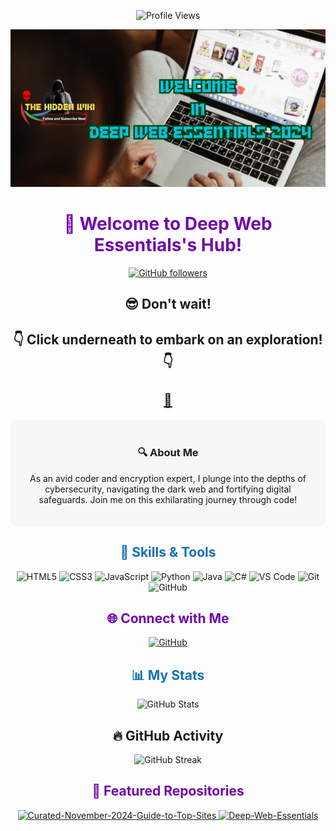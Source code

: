 <!-- Profile Views -->
<p align="center">
  <img src="https://img.shields.io/badge/Profile%20Views-3214-black" alt="Profile Views">
</p>

<!-- Header -->
<p align="center">
  <a href="https://github.com/Deep-Web-Essentials">
    <img src="https://github.com/Deep-Web-Essentials/Deep-Web-Essentials/blob/main/Image.png">
  </a>
</p>
<h1 align="center" style="color:#7109AA;">👋 Welcome to Deep Web Essentials's Hub!</h1>

<p align="center">
  <a href="https://github.com/Deep-Web-Essentials">
    <img src="https://img.shields.io/github/followers/Deep-Web-Essentials?label=Followers&style=social" alt="GitHub followers">
  </a>
</p>


<!-- Website -->
<h2 align="center">😎 Don't wait!</h2>
<h2 align="center">👇 Click underneath to embark on an exploration! 👇</h2>
<h2 align="center"><a href="https://deepweb-links.net/">🔮</a></h2>


<!-- Introduction -->
<div align="center" style="background-color:#F7F7F7; padding: 20px; border-radius: 10px;">
  <h3>🔍 About Me</h3>
  <p>As an avid coder and encryption expert, I plunge into the depths of cybersecurity, navigating the dark web and fortifying digital safeguards. Join me on this exhilarating journey through code!</p>
</div>

<!-- Skills Highlight -->
<h2 align="center" style="color:#1572B6;">🔧 Skills & Tools</h2>
<p align="center">
  <!-- Languages -->
  <img src="https://img.shields.io/badge/HTML5-E34F26?style=flat-square&logo=html5&logoColor=white" alt="HTML5">
  <img src="https://img.shields.io/badge/CSS3-1572B6?style=flat-square&logo=css3&logoColor=white" alt="CSS3">
  <img src="https://img.shields.io/badge/JavaScript-F7DF1E?style=flat-square&logo=javascript&logoColor=black" alt="JavaScript">
  <img src="https://img.shields.io/badge/Python-3776AB?style=flat-square&logo=python&logoColor=white" alt="Python">
  <img src="https://img.shields.io/badge/Java-007396?style=flat-square&logo=java&logoColor=white" alt="Java">
  <img src="https://img.shields.io/badge/C%23-239120?style=flat-square&logo=c-sharp&logoColor=white" alt="C#">
  <!-- Tools -->
  <img src="https://img.shields.io/badge/VSCode-007ACC?style=flat-square&logo=visual-studio-code&logoColor=white" alt="VS Code">
  <img src="https://img.shields.io/badge/Git-F05032?style=flat-square&logo=git&logoColor=white" alt="Git">
  <img src="https://img.shields.io/badge/GitHub-181717?style=flat-square&logo=github&logoColor=white" alt="GitHub">
</p>

<!-- Social Media Links -->
<h2 align="center" style="color:#7109AA;">🌐 Connect with Me</h2>
<p align="center">
  <a href="https://github.com/Deep-Web-Essentials">
    <img src="https://img.shields.io/badge/GitHub-181717?style=flat-square&logo=github&logoColor=white" alt="GitHub">
  </a>
</p>

<!-- Dynamic Statistics -->
<h2 align="center" style="color:#1572B6;">📊 My Stats</h2>
<p align="center">
  <img src="https://github-readme-stats.vercel.app/api?username=Deep-Web-Essentials&show_icons=true&theme=vision-friendly-dark" alt="GitHub Stats">
</p>

<!-- GitHub Activity -->
<h2 align="center">🔥 GitHub Activity</h2>
<p align="center">
  <img src="https://github-readme-streak-stats.herokuapp.com/?user=Deep-Web-Essentials&theme=dark" alt="GitHub Streak">
</p>

<!-- Featured Repos -->
<h2 align="center" style="color:#7109AA;">🌟 Featured Repositories</h2>
<p align="center">
  <a href="https://github.com/Deep-Web-Essentials/Curated-November-2024-Guide-to-Top-Sites">
    <img src="https://github-readme-stats.vercel.app/api/pin/?username=Deep-Web-Essentials&repo=Curated-November-2024-Guide-to-Top-Sites&theme=vision-friendly-dark" alt="Curated-November-2024-Guide-to-Top-Sites">
  </a>
  <a href="https://github.com/Deep-Web-Essentials/Deep-Web-Essentials">
    <img src="https://github-readme-stats.vercel.app/api/pin/?username=Deep-Web-Essentials&repo=Deep-Web-Essentials&theme=vision-friendly-dark" alt="Deep-Web-Essentials">
  </a>
</p>
